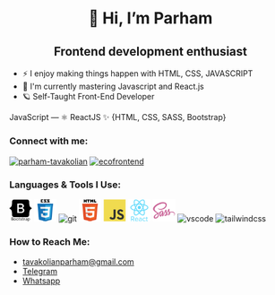 <h1 align="center">👋 Hi, I’m Parham</h1>
<h2 align="center">Frontend development enthusiast</h2>

- ⚡ I enjoy making things happen with HTML, CSS, JAVASCRIPT
- 🌵 I'm currently mastering Javascript and React.js
- 🪐 Self-Taught Front-End Developer

 JavaScript — ⚛️ ReactJS ✨ {HTML, CSS, SASS, Bootstrap}

<h3 align="left">Connect with me:</h3>
<p align="left">
<a href="https://linkedin.com/in/parham-tavakolian" target="_blank"><img align="center" src="https://raw.githubusercontent.com/rahuldkjain/github-profile-readme-generator/master/src/images/icons/Social/linked-in-alt.svg" alt="parham-tavakolian" height="30" width="40" /></a>
<a href="https://instagram.com/ecofrontend" target="_blank"><img align="center" src="https://raw.githubusercontent.com/rahuldkjain/github-profile-readme-generator/master/src/images/icons/Social/instagram.svg" alt="ecofrontend" height="30" width="40" /></a>
</p>

<h3>Languages & Tools I Use:</h3>
<p align="left"> <img src="https://raw.githubusercontent.com/devicons/devicon/master/icons/bootstrap/bootstrap-plain-wordmark.svg" alt="bootstrap" width="40" height="40"/> <img src="https://raw.githubusercontent.com/devicons/devicon/master/icons/css3/css3-original-wordmark.svg" alt="css3" width="40" height="40"/> <img src="https://www.vectorlogo.zone/logos/git-scm/git-scm-icon.svg" alt="git" width="40" height="40"/> <img src="https://raw.githubusercontent.com/devicons/devicon/master/icons/html5/html5-original-wordmark.svg" alt="html5" width="40" height="40"/> <img src="https://raw.githubusercontent.com/devicons/devicon/master/icons/javascript/javascript-original.svg" alt="javascript" width="40" height="40"/> <img src="https://raw.githubusercontent.com/devicons/devicon/master/icons/react/react-original-wordmark.svg" alt="react" width="40" height="40"/> <img src="https://raw.githubusercontent.com/devicons/devicon/master/icons/sass/sass-original.svg" alt="sass" width="40" height="40"/> <img src="https://cdn.jsdelivr.net/gh/devicons/devicon/icons/vscode/vscode-original.svg" alt="vscode" width="35" height="35"/> <img src="https://cdn.jsdelivr.net/gh/devicons/devicon/icons/tailwindcss/tailwindcss-plain.svg" alt="tailwindcss" width="40" height="40"/> </p>

<h3>How to Reach Me:</h3>


- [tavakolianparham@gmail.com](mailto:tavakolianparham@gmail.com)
- [Telegram](https://t.me/parham_tvk)
- [Whatsapp](https://wa.me/989190068296)
